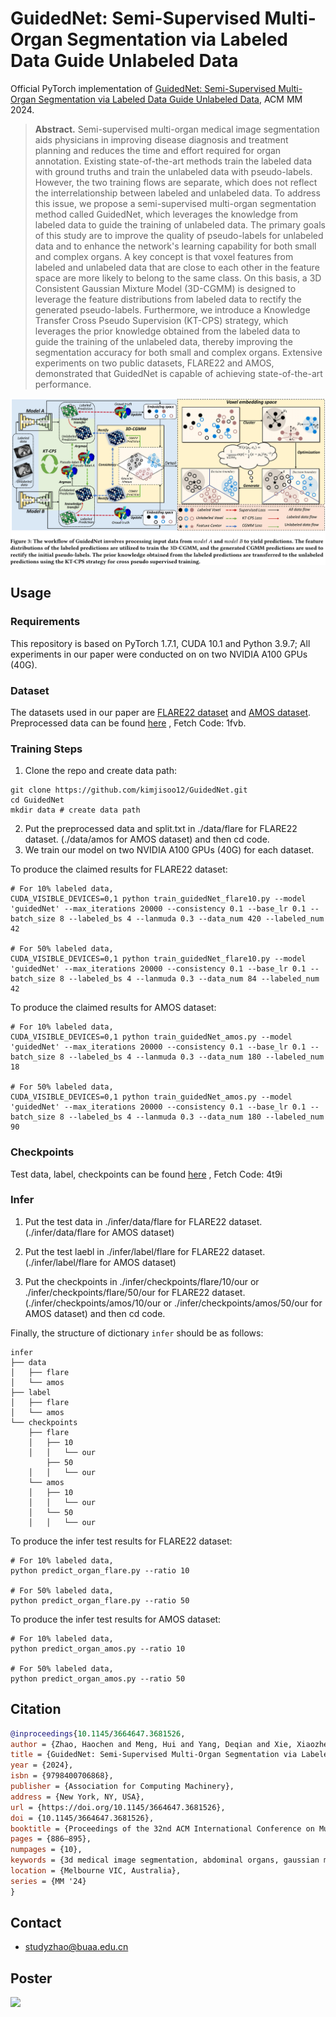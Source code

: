 # GuidedNet: Semi-Supervised Multi-Organ Segmentation via Labeled Data Guide Unlabeled Data

Official PyTorch implementation of [GuidedNet: Semi-Supervised Multi-Organ Segmentation via Labeled Data Guide Unlabeled Data](https://arxiv.org/abs/2408.04914), ACM MM 2024.

> **Abstract.** 
Semi-supervised multi-organ medical image segmentation aids physicians in improving disease diagnosis and treatment planning and reduces the time and effort required for organ annotation. 
Existing state-of-the-art methods train the labeled data with ground truths and train the unlabeled data with pseudo-labels. However, the two training flows are separate, which does not reflect the interrelationship between labeled and unlabeled data.	
To address this issue, we propose a semi-supervised multi-organ segmentation method called GuidedNet, which leverages the knowledge from labeled data to guide the training of unlabeled data. The primary goals of this study are to improve the quality of pseudo-labels for unlabeled data and to enhance the network's learning capability for both small and complex organs.
A key concept is that voxel features from labeled and unlabeled data that are close to each other in the feature space are more likely to belong to the same class. 
On this basis, a 3D Consistent Gaussian Mixture Model (3D-CGMM) is designed to leverage the feature distributions from labeled data to rectify the generated pseudo-labels.
Furthermore, we introduce a Knowledge Transfer Cross Pseudo Supervision (KT-CPS) strategy, which leverages the prior knowledge obtained from the labeled data to guide the training of the unlabeled data, thereby improving the segmentation accuracy for both small and complex organs.
Extensive experiments on two public datasets, FLARE22 and AMOS, demonstrated that GuidedNet is capable of achieving state-of-the-art performance.

![](https://github.com/kimjisoo12/GuidedNet/blob/main/thumbnail%20image.jpg)

## Usage
### Requirements
This repository is based on PyTorch 1.7.1, CUDA 10.1 and Python 3.9.7; All experiments in our paper were conducted on on two NVIDIA A100 GPUs (40G).

### Dataset 
The datasets used in our paper are [FLARE22 dataset](https://arxiv.org/abs/2308.05862) and [AMOS dataset](https://arxiv.org/abs/2206.08023). 
Preprocessed data can be found [here](https://pan.baidu.com/s/1aUDUu3iVfrlrVidcJmOkcg?pwd=1fvb) , Fetch Code: 1fvb.

### Training Steps
1. Clone the repo and create data path:
```
git clone https://github.com/kimjisoo12/GuidedNet.git
cd GuidedNet
mkdir data # create data path
```
2. Put the preprocessed data and split.txt in ./data/flare for FLARE22 dataset. (./data/amos for AMOS dataset) and then cd code.
3. We train our model on two NVIDIA A100 GPUs (40G) for each dataset.

To produce the claimed results for FLARE22 dataset:
```
# For 10% labeled data,
CUDA_VISIBLE_DEVICES=0,1 python train_guidedNet_flare10.py --model 'guidedNet' --max_iterations 20000 --consistency 0.1 --base_lr 0.1 --batch_size 8 --labeled_bs 4 --lanmuda 0.3 --data_num 420 --labeled_num 42

# For 50% labeled data, 
CUDA_VISIBLE_DEVICES=0,1 python train_guidedNet_flare10.py --model 'guidedNet' --max_iterations 20000 --consistency 0.1 --base_lr 0.1 --batch_size 8 --labeled_bs 4 --lanmuda 0.3 --data_num 84 --labeled_num 42

```

To produce the claimed results for AMOS dataset:
```
# For 10% labeled data,
CUDA_VISIBLE_DEVICES=0,1 python train_guidedNet_amos.py --model 'guidedNet' --max_iterations 20000 --consistency 0.1 --base_lr 0.1 --batch_size 8 --labeled_bs 4 --lanmuda 0.3 --data_num 180 --labeled_num 18

# For 50% labeled data, 
CUDA_VISIBLE_DEVICES=0,1 python train_guidedNet_amos.py --model 'guidedNet' --max_iterations 20000 --consistency 0.1 --base_lr 0.1 --batch_size 8 --labeled_bs 4 --lanmuda 0.3 --data_num 180 --labeled_num 90

```
###  Checkpoints

Test data, label, checkpoints can be found [here](https://pan.baidu.com/s/1sLXk7eb6NuYdtSJw0FBOfg?pwd=4t9i) , Fetch Code: 4t9i 

###  Infer

1. Put the test data in ./infer/data/flare for FLARE22 dataset. (./infer/data/flare for AMOS dataset) 

2. Put the test laebl in ./infer/label/flare for FLARE22 dataset. (./infer/label/flare for AMOS dataset) 

3. Put the checkpoints in ./infer/checkpoints/flare/10/our or ./infer/checkpoints/flare/50/our for FLARE22 dataset. (./infer/checkpoints/amos/10/our or ./infer/checkpoints/amos/50/our for AMOS dataset) and then cd code.

Finally, the structure of dictionary ```infer``` should be as follows:

```angular2html
infer
├── data
│   ├── flare
│   └── amos
├── label
│   ├── flare
│   └── amos
└── checkpoints
    ├── flare
    │   ├── 10
    │   │   └── our
        ├── 50
    │   │   └── our
    └── amos
    │   ├── 10
    │   │   └── our
    │   └── 50
    │   │   └── our
```

To produce the infer test results for FLARE22 dataset:
```
# For 10% labeled data,
python predict_organ_flare.py --ratio 10

# For 50% labeled data, 
python predict_organ_flare.py --ratio 50

```

To produce the infer test results for AMOS dataset:
```
# For 10% labeled data,
python predict_organ_amos.py --ratio 10

# For 50% labeled data, 
python predict_organ_amos.py --ratio 50

```


## Citation
```bibtex
@inproceedings{10.1145/3664647.3681526,
author = {Zhao, Haochen and Meng, Hui and Yang, Deqian and Xie, Xiaozheng and Wu, Xiaoze and Li, Qingfeng and Niu, Jianwei},
title = {GuidedNet: Semi-Supervised Multi-Organ Segmentation via Labeled Data Guide Unlabeled Data},
year = {2024},
isbn = {9798400706868},
publisher = {Association for Computing Machinery},
address = {New York, NY, USA},
url = {https://doi.org/10.1145/3664647.3681526},
doi = {10.1145/3664647.3681526},
booktitle = {Proceedings of the 32nd ACM International Conference on Multimedia},
pages = {886–895},
numpages = {10},
keywords = {3d medical image segmentation, abdominal organs, gaussian mixture model, semi-supervised learning},
location = {Melbourne VIC, Australia},
series = {MM '24}
}
```

## Contact

- studyzhao@buaa.edu.cn

## Poster
![](https://github.com/kimjisoo12/GuidedNet/blob/main/poster.png)
